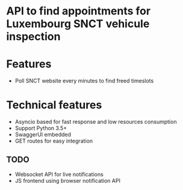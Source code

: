 # API to find appointments for Luxembourg SNCT vehicule inspection

# Features

  * Poll SNCT website every minutes to find freed timeslots

# Technical features

  * Asyncio based for fast response and low resources consumption
  * Support Python 3.5+
  * SwaggerUI embedded
  * GET routes for easy integration

## TODO

  * Websocket API for live notifications
  * JS frontend using browser notification API
